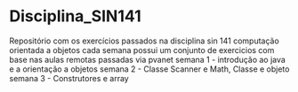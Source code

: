 # Disciplina_SIN141
Repositório com os exercícios passados na disciplina sin 141 computação orientada a objetos
cada semana possui um conjunto de exercicios com base nas aulas remotas passadas via pvanet
semana 1 - introdução ao java e a orientação a objetos
semana 2 - Classe Scanner e Math, Classe e objeto
semana 3 - Construtores e array
